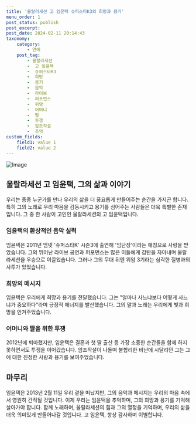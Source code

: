 ```yaml
---
title: '울랄라세션 고 임윤택 슈퍼스타K3의 희망과 용기'
menu_order: 1
post_status: publish
post_excerpt: 
post_date: 2024-02-11 20:14:43
taxonomy:
    category:
        - 연예
    post_tag:
        - 울랄라세션
        -  고 임윤택
        -  슈퍼스타K3
        -  희망
        -  용기
        -  음악
        -  라이브
        -  퍼포먼스
        -  위암
        -  어머니
        -  딸
        -  투쟁
        -  암조작설
        -  추억
custom_fields:
    field1: value 1
    field2: value 2
---
```


![Image](https://ssl.pstatic.net/mimgnews/image/477/2024/02/11/0000473113_001_20240211101702014.jpg?type=w540)

## 울랄라세션 고 임윤택, 그의 삶과 이야기
우리는 종종 누군가를 만나 우리의 삶을 더 풍요롭게 만들어주는 순간을 가지곤 합니다. 특히 그의 노래로 우리 마음을 감동시키고 용기를 심어주는 사람들은 더욱 특별한 존재입니다. 그 중 한 사람이 고인인 울랄라세션의 고 임윤택입니다. 
### 임윤택의 환상적인 음악 실력
임윤택은 2011년 엠넷 '슈퍼스타K' 시즌3에 출연해 '임단장'이라는 애칭으로 사랑을 받았습니다. 그의 뛰어난 라이브 공연과 퍼포먼스는 많은 이들에게 감탄을 자아내며 울랄라세션을 우승으로 이끌었습니다. 그러나 그의 무대 뒤엔 위암 3기라는 심각한 질병과의 사투가 있었습니다.
### 희망의 메시지
임윤택은 우리에게 희망과 용기를 전달했습니다. 그는 "얼마나 사느냐보다 어떻게 사느냐가 중요하다"라며 긍정적 에너지를 발산했습니다. 그의 말과 노래는 우리에게 빛과 희망을 안겨주었습니다. 
### 어머니와 딸을 위한 투쟁
2012년에 퇴마했지만, 임윤택은 결혼과 첫 딸 출산 등 가장 소중한 순간들을 함께 하지 못하면서도 투쟁을 이어갔습니다. 암조작설이 나돌며 불합리한 비난에 시달리던 그는 그에 대한 진정한 사랑과 용기를 보여주었습니다.
## 마무리
임윤택은 2013년 2월 11일 우리 곁을 떠났지만, 그의 음악과 메시지는 우리의 마음 속에서 영원히 간직될 것입니다. 이제 우리는 임윤택을 추억하며, 그의 희망과 용기를 기억해 살아가야 합니다. 함께 노래하며, 울랄라세션의 힘과 그의 열정을 기억하며, 우리의 삶을 더욱 의미있게 만들어나갈 것입니다. 고 임윤택, 항상 감사하며 이별합니다.
